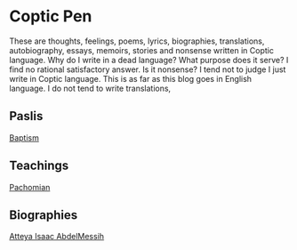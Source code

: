 # Coptic Pen
These are thoughts, feelings, poems, lyrics, biographies, translations, autobiography, essays, memoirs, stories and nonsense written in Coptic language. Why do I write in a dead language? What purpose does it serve? I find no rational satisfactory answer. Is it nonsense? I tend not to judge I just write in Coptic language. This is as far as this blog goes in English language. I do not tend to write translations,

## Paslis
[Baptism](https://github.com/copticpen/copticpen.github.io/blob/main/baptism-psali.txt)

## Teachings
[Pachomian](https://github.com/copticpen/copticpen.github.io/blob/main/pachomian.txt)

## Biographies
[Atteya Isaac AbdelMessih](https://github.com/copticpen/copticpen.github.io/blob/main/isaac.md)
